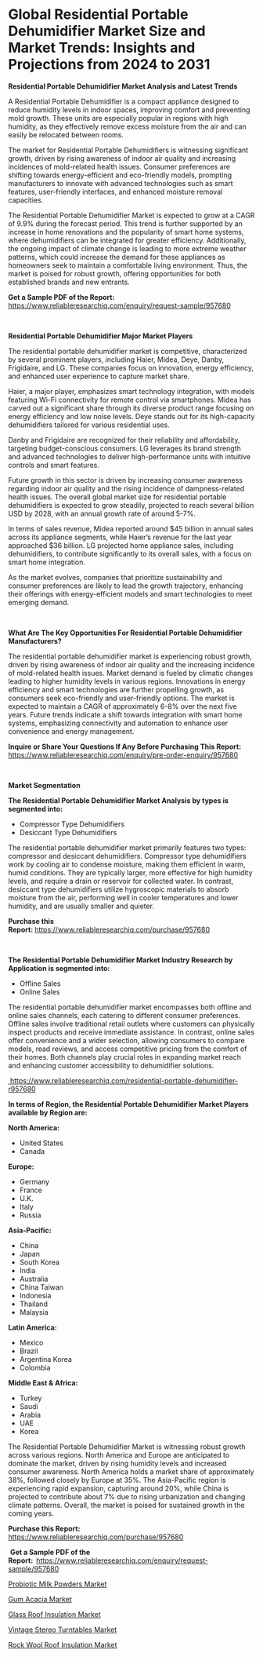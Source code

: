 <p><h1>Global Residential Portable Dehumidifier Market Size and Market Trends: Insights and Projections from 2024 to 2031</h1></p><p><strong>Residential Portable Dehumidifier Market Analysis and Latest Trends</strong></p>
<p><p>A Residential Portable Dehumidifier is a compact appliance designed to reduce humidity levels in indoor spaces, improving comfort and preventing mold growth. These units are especially popular in regions with high humidity, as they effectively remove excess moisture from the air and can easily be relocated between rooms.</p><p>The market for Residential Portable Dehumidifiers is witnessing significant growth, driven by rising awareness of indoor air quality and increasing incidences of mold-related health issues. Consumer preferences are shifting towards energy-efficient and eco-friendly models, prompting manufacturers to innovate with advanced technologies such as smart features, user-friendly interfaces, and enhanced moisture removal capacities.</p><p>The Residential Portable Dehumidifier Market is expected to grow at a CAGR of 9.9% during the forecast period. This trend is further supported by an increase in home renovations and the popularity of smart home systems, where dehumidifiers can be integrated for greater efficiency. Additionally, the ongoing impact of climate change is leading to more extreme weather patterns, which could increase the demand for these appliances as homeowners seek to maintain a comfortable living environment. Thus, the market is poised for robust growth, offering opportunities for both established brands and new entrants.</p></p>
<p><strong>Get a Sample PDF of the Report:&nbsp;</strong> <a href="https://www.reliableresearchiq.com/enquiry/request-sample/957680?utm_campaign=1087&utm_medium=2&utm_source=Github&utm_content=ia&utm_term=03122024&utm_id=residential-portable-dehumidifier">https://www.reliableresearchiq.com/enquiry/request-sample/957680</a></p>
<p>&nbsp;</p>
<p><strong>Residential Portable Dehumidifier Major Market Players</strong></p>
<p><p>The residential portable dehumidifier market is competitive, characterized by several prominent players, including Haier, Midea, Deye, Danby, Frigidaire, and LG. These companies focus on innovation, energy efficiency, and enhanced user experience to capture market share.</p><p>Haier, a major player, emphasizes smart technology integration, with models featuring Wi-Fi connectivity for remote control via smartphones. Midea has carved out a significant share through its diverse product range focusing on energy efficiency and low noise levels. Deye stands out for its high-capacity dehumidifiers tailored for various residential uses.</p><p>Danby and Frigidaire are recognized for their reliability and affordability, targeting budget-conscious consumers. LG leverages its brand strength and advanced technologies to deliver high-performance units with intuitive controls and smart features. </p><p>Future growth in this sector is driven by increasing consumer awareness regarding indoor air quality and the rising incidence of dampness-related health issues. The overall global market size for residential portable dehumidifiers is expected to grow steadily, projected to reach several billion USD by 2028, with an annual growth rate of around 5-7%.</p><p>In terms of sales revenue, Midea reported around $45 billion in annual sales across its appliance segments, while Haier’s revenue for the last year approached $36 billion. LG projected home appliance sales, including dehumidifiers, to contribute significantly to its overall sales, with a focus on smart home integration. </p><p>As the market evolves, companies that prioritize sustainability and consumer preferences are likely to lead the growth trajectory, enhancing their offerings with energy-efficient models and smart technologies to meet emerging demand.</p></p>
<p>&nbsp;</p>
<p><strong>What Are The Key Opportunities For Residential Portable Dehumidifier Manufacturers?</strong></p>
<p><p>The residential portable dehumidifier market is experiencing robust growth, driven by rising awareness of indoor air quality and the increasing incidence of mold-related health issues. Market demand is fueled by climatic changes leading to higher humidity levels in various regions. Innovations in energy efficiency and smart technologies are further propelling growth, as consumers seek eco-friendly and user-friendly options. The market is expected to maintain a CAGR of approximately 6-8% over the next five years. Future trends indicate a shift towards integration with smart home systems, emphasizing connectivity and automation to enhance user convenience and energy management.</p></p>
<p><strong>Inquire or Share Your Questions If Any Before Purchasing This Report:</strong> <a href="https://www.reliableresearchiq.com/enquiry/pre-order-enquiry/957680?utm_campaign=1087&utm_medium=2&utm_source=Github&utm_content=ia&utm_term=03122024&utm_id=residential-portable-dehumidifier">https://www.reliableresearchiq.com/enquiry/pre-order-enquiry/957680</a></p>
<p>&nbsp;</p>
<p><strong>Market Segmentation</strong></p>
<p><strong>The Residential Portable Dehumidifier Market Analysis by types is segmented into:</strong></p>
<p><ul><li>Compressor Type Dehumidifiers</li><li>Desiccant Type Dehumidifiers</li></ul></p>
<p><p>The residential portable dehumidifier market primarily features two types: compressor and desiccant dehumidifiers. Compressor type dehumidifiers work by cooling air to condense moisture, making them efficient in warm, humid conditions. They are typically larger, more effective for high humidity levels, and require a drain or reservoir for collected water. In contrast, desiccant type dehumidifiers utilize hygroscopic materials to absorb moisture from the air, performing well in cooler temperatures and lower humidity, and are usually smaller and quieter.</p></p>
<p><strong>Purchase this Report:&nbsp;</strong><a href="https://www.reliableresearchiq.com/purchase/957680?utm_campaign=1087&utm_medium=2&utm_source=Github&utm_content=ia&utm_term=03122024&utm_id=residential-portable-dehumidifier">https://www.reliableresearchiq.com/purchase/957680</a></p>
<p>&nbsp;</p>
<p><strong>The Residential Portable Dehumidifier Market Industry Research by Application is segmented into:</strong></p>
<p><ul><li>Offline Sales</li><li>Online Sales</li></ul></p>
<p><p>The residential portable dehumidifier market encompasses both offline and online sales channels, each catering to different consumer preferences. Offline sales involve traditional retail outlets where customers can physically inspect products and receive immediate assistance. In contrast, online sales offer convenience and a wider selection, allowing consumers to compare models, read reviews, and access competitive pricing from the comfort of their homes. Both channels play crucial roles in expanding market reach and enhancing customer accessibility to dehumidifier solutions.</p></p>
<p><a href="https://www.reliableresearchiq.com/residential-portable-dehumidifier-r957680?utm_campaign=1087&utm_medium=2&utm_source=Github&utm_content=ia&utm_term=03122024&utm_id=residential-portable-dehumidifier">&nbsp;https://www.reliableresearchiq.com/residential-portable-dehumidifier-r957680</a></p>
<p><strong>In terms of Region, the Residential Portable Dehumidifier Market Players available by Region are:</strong></p>
<p>
    <p> <strong> North America: </strong>
        <ul>
            <li>United States</li>
            <li>Canada</li>
        </ul>
        </p> 
    <p> <strong> Europe: </strong>
        <ul>
            <li>Germany</li>
            <li>France</li>
            <li>U.K.</li>
            <li>Italy</li>
            <li>Russia</li>
        </ul>
        </p> 
    <p> <strong> Asia-Pacific: </strong>
        <ul>
            <li>China</li>
            <li>Japan</li>
            <li>South Korea</li>
            <li>India</li>
            <li>Australia</li>
            <li>China Taiwan</li>
            <li>Indonesia</li>
            <li>Thailand</li>
            <li>Malaysia</li>
        </ul>
        </p> 
    <p> <strong> Latin America: </strong>
        <ul>
            <li>Mexico</li>
            <li>Brazil</li>
            <li>Argentina Korea</li>
            <li>Colombia</li>
        </ul>
        </p> 
    <p> <strong> Middle East & Africa: </strong>
        <ul>
            <li>Turkey</li>
            <li>Saudi</li>
            <li>Arabia</li>
            <li>UAE</li>
            <li>Korea</li>
        </ul>
    </p>
    </p>
<p><p>The Residential Portable Dehumidifier Market is witnessing robust growth across various regions. North America and Europe are anticipated to dominate the market, driven by rising humidity levels and increased consumer awareness. North America holds a market share of approximately 38%, followed closely by Europe at 35%. The Asia-Pacific region is experiencing rapid expansion, capturing around 20%, while China is projected to contribute about 7% due to rising urbanization and changing climate patterns. Overall, the market is poised for sustained growth in the coming years.</p></p>
<p><strong>Purchase this Report: </strong><a href="https://www.reliableresearchiq.com/purchase/957680?utm_campaign=1087&utm_medium=2&utm_source=Github&utm_content=ia&utm_term=03122024&utm_id=residential-portable-dehumidifier">https://www.reliableresearchiq.com/purchase/957680</a></p>
<p>&nbsp;<strong>Get a Sample PDF of the Report:&nbsp;&nbsp;</strong><a href="https://www.reliableresearchiq.com/enquiry/request-sample/957680?utm_campaign=1087&utm_medium=2&utm_source=Github&utm_content=ia&utm_term=03122024&utm_id=residential-portable-dehumidifier">https://www.reliableresearchiq.com/enquiry/request-sample/957680</a></p>
<p><strong></strong></p>
<p><p><a href="https://issuu.com/reportprime-2/docs/probiotic-milk-powders-market-size-2030.pptx?utm_campaign=1087&utm_medium=2&utm_source=Github&utm_content=ia&utm_term=03122024&utm_id=residential-portable-dehumidifier">Probiotic Milk Powders Market</a></p><p><a href="https://www.linkedin.com/pulse/gum-acacia-market-report-analyzing-competitive-dynamics-forecasting-3ddhf?utm_campaign=1087&utm_medium=2&utm_source=Github&utm_content=ia&utm_term=03122024&utm_id=residential-portable-dehumidifier">Gum Acacia Market</a></p><p><a href="https://www.linkedin.com/pulse/glass-roof-insulation-market-drivers-challenges-forecast-2024-2031-yyzof?utm_campaign=1087&utm_medium=2&utm_source=Github&utm_content=ia&utm_term=03122024&utm_id=residential-portable-dehumidifier">Glass Roof Insulation Market</a></p><p><a href="https://issuu.com/reportprime-2/docs/vintage-stereo-turntables-market-size-2030.pptx?utm_campaign=1087&utm_medium=2&utm_source=Github&utm_content=ia&utm_term=03122024&utm_id=residential-portable-dehumidifier">Vintage Stereo Turntables Market</a></p><p><a href="https://www.linkedin.com/pulse/rock-wool-roof-insulation-industry-outlook-20242031-revenue-growth-45bdf?utm_campaign=1087&utm_medium=2&utm_source=Github&utm_content=ia&utm_term=03122024&utm_id=residential-portable-dehumidifier">Rock Wool Roof Insulation Market</a></p></p>